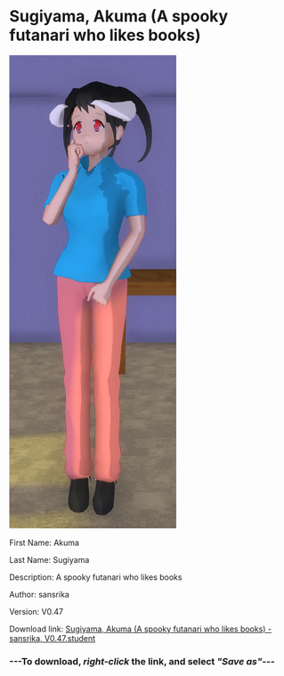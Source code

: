 # Sugiyama, Akuma (A spooky futanari who likes books)

<img src = "https://raw.githubusercontent.com/Arbiter1223/Daigaku-Gurashi-Custom-Students/master/Students/Files/Sugiyama%2C%20Akuma%20(A%20spooky%20futanari%20who%20likes%20books).png">

First Name: Akuma

Last Name: Sugiyama

Description: A spooky futanari who likes books

Author: sansrika

Version: V0.47

Download link: <a href="https://raw.githubusercontent.com/Arbiter1223/Daigaku-Gurashi-Custom-Students/master/Students/Files/Sugiyama%2C%20Akuma%20(A%20spooky%20futanari%20who%20likes%20books)%20-%20sansrika%2C%20V0.47.student">Sugiyama, Akuma (A spooky futanari who likes books) - sansrika, V0.47.student</a>

### ---**To download, _right-click_ the link, and select _"Save as"_**---
